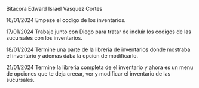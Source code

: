 Bitacora Edward Israel Vasquez Cortes

16/01/2024
Empeze el codigo de los inventarios.

17/01/2024
Trabaje junto con Diego para tratar de incluir los codigos de las sucursales con los inventarios.

18/01/2024
Termine una parte de la libreria de inventarios donde mostraba el inventario y ademas daba la opcion de modificarlo.

21/01/2024
Termine la libreria completa de el inventario y ahora es un menu de opciones que te deja creear, ver y modificar el inventario de las sucursales.
